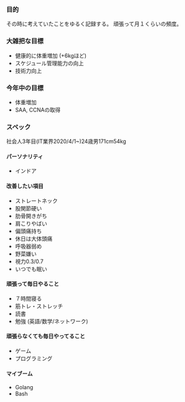 ### 目的

その時に考えていたことをゆるく記録する。
頑張って月１くらいの頻度。

### 大雑把な目標

- 健康的に体重増加 (+6kgほど)
- スケジュール管理能力の向上
- 技術力向上

### 今年中の目標

- 体重増加
- SAA, CCNAの取得

### スペック

社会人3年目(IT業界2020/4/1~)24歳男171cm54kg

#### パーソナリティ

- インドア

#### 改善したい項目

- ストレートネック
- 股関節硬い
- 肋骨開きがち
- 肩こりやばい
- 偏頭痛持ち
- 休日は大体頭痛
- 呼吸器弱め
- 野菜嫌い
- 視力0.3/0.7
- いつでも眠い

#### 頑張って毎日やること

- ７時間寝る
- 筋トレ・ストレッチ
- 読書
- 勉強 (英語/数学/ネットワーク)

#### 頑張らなくても毎日やってること

- ゲーム
- プログラミング

#### マイブーム

- Golang
- Bash